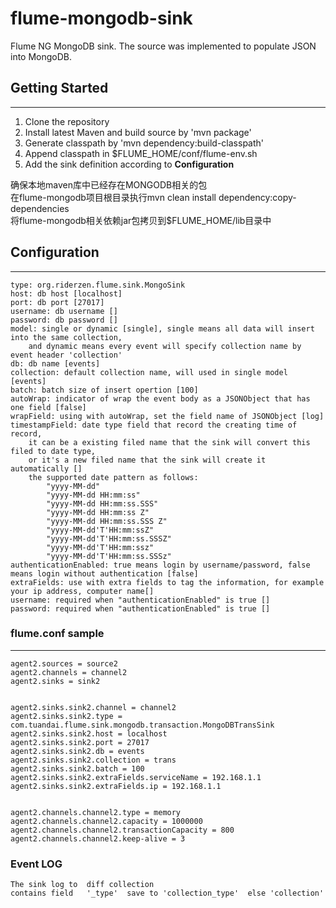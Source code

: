 flume-mongodb-sink
=============
Flume NG MongoDB sink. The source was implemented to populate JSON into MongoDB.


## Getting Started
- - -
1. Clone the repository
2. Install latest Maven and build source by 'mvn package'
3. Generate classpath by 'mvn dependency:build-classpath'
4. Append classpath in $FLUME_HOME/conf/flume-env.sh
5. Add the sink definition according to **Configuration**

确保本地maven库中已经存在MONGODB相关的包  
在flume-mongodb项目根目录执行mvn clean install dependency:copy-dependencies  
将flume-mongodb相关依赖jar包拷贝到$FLUME_HOME/lib目录中
## Configuration
- - - 
	type: org.riderzen.flume.sink.MongoSink
	host: db host [localhost]
	port: db port [27017]
	username: db username []
	password: db password []
	model: single or dynamic [single], single means all data will insert into the same collection,
	    and dynamic means every event will specify collection name by event header 'collection' 
	db: db name [events]
	collection: default collection name, will used in single model [events]
	batch: batch size of insert opertion [100]
	autoWrap: indicator of wrap the event body as a JSONObject that has one field [false]
	wrapField: using with autoWrap, set the field name of JSONObject [log]
	timestampField: date type field that record the creating time of record,
	    it can be a existing filed name that the sink will convert this filed to date type,
	    or it's a new filed name that the sink will create it automatically []
        the supported date pattern as follows:
            "yyyy-MM-dd"
            "yyyy-MM-dd HH:mm:ss"
            "yyyy-MM-dd HH:mm:ss.SSS"
            "yyyy-MM-dd HH:mm:ss Z"
            "yyyy-MM-dd HH:mm:ss.SSS Z"
            "yyyy-MM-dd'T'HH:mm:ssZ"
            "yyyy-MM-dd'T'HH:mm:ss.SSSZ"
            "yyyy-MM-dd'T'HH:mm:ssz"
            "yyyy-MM-dd'T'HH:mm:ss.SSSz"
    authenticationEnabled: true means login by username/password, false means login without authentication [false]
    extraFields: use with extra fields to tag the information, for example your ip address, computer name[]
    username: required when "authenticationEnabled" is true []
    password: required when "authenticationEnabled" is true []

### flume.conf sample
- - -
	agent2.sources = source2
	agent2.channels = channel2
	agent2.sinks = sink2
	
	
	agent2.sinks.sink2.channel = channel2
	agent2.sinks.sink2.type = com.tuandai.flume.sink.mongodb.transaction.MongoDBTransSink
	agent2.sinks.sink2.host = localhost
	agent2.sinks.sink2.port = 27017
	agent2.sinks.sink2.db = events
	agent2.sinks.sink2.collection = trans
	agent2.sinks.sink2.batch = 100
	agent2.sinks.sink2.extraFields.serviceName = 192.168.1.1
	agent2.sinks.sink2.extraFields.ip = 192.168.1.1
	
	
	agent2.channels.channel2.type = memory
	agent2.channels.channel2.capacity = 1000000
	agent2.channels.channel2.transactionCapacity = 800
	agent2.channels.channel2.keep-alive = 3

### Event LOG
    The sink log to  diff collection 
    contains field   '_type'  save to 'collection_type'  else 'collection'